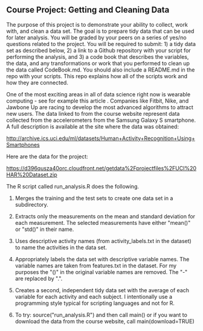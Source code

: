 ## Course Project: Getting and Cleaning Data

The purpose of this project is to demonstrate your ability to collect, work with, and clean a data set. The goal is to prepare tidy data that can be used for later analysis. You will be graded by your peers on a series of yes/no questions related to the project. You will be required to submit: 1) a tidy data set as described below, 2) a link to a Github repository with your script for performing the analysis, and 3) a code book that describes the variables, the data, and any transformations or work that you performed to clean up the data called CodeBook.md. You should also include a README.md in the repo with your scripts. This repo explains how all of the scripts work and how they are connected.  

One of the most exciting areas in all of data science right now is wearable computing - see for example  this article . Companies like Fitbit, Nike, and Jawbone Up are racing to develop the most advanced algorithms to attract new users. The data linked to from the course website represent data collected from the accelerometers from the Samsung Galaxy S smartphone. A full description is available at the site where the data was obtained: 

http://archive.ics.uci.edu/ml/datasets/Human+Activity+Recognition+Using+Smartphones 

Here are the data for the project: 

https://d396qusza40orc.cloudfront.net/getdata%2Fprojectfiles%2FUCI%20HAR%20Dataset.zip 

The R script called run_analysis.R does the following.  

1. Merges the training and the test sets to create one data set in a subdirectory.  

2.  Extracts only the measurements on the mean and standard deviation for each measurement. The selected measurements have either "mean()" or "std()" in their name.  

3. Uses descriptive activity names (from activity_labels.txt in the dataset) to name the activities in the data set.  

4. Appropriately labels the data set with descriptive variable names. The variable names are taken from features.txt in the dataset. For my purposes the "()" in the original variable names are removed. The "-" are replaced by ".".

5. Creates a second, independent tidy data set with the average of each variable for each activity and each subject. I intentionally use a programming style typical for scripting languages and not for R.  

6. To try: source("run_analysis.R") and then call main() or if you want to download the data from the course website, call main(download=TRUE) 



